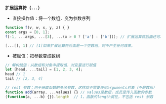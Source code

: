 **扩展运算符（`...`）**

- 直接操作值：将一个数组，变为参数序列

```js
function f(v, w, x, y, z) { }
const args = [0, 1];
f(-1, ...args, ...[3], ...(x > 0 ? ['a'] : ['b'])); // 扩展运算符后面还可以放置表达式

[...[], 1] // [1]如果扩展运算符后面是一个空数组，则不产生任何效果。
```

- 被赋值：把参数变成数组

```js
// 解构赋值：从数组和对象中提取值，对变量进行赋值
let [head, ...tail] = [1, 2, 3, 4];
head // 1
tail // [2, 3, 4]

// rest 参数：用于获取函数的多余参数，这样就不需要使用arguments对象（不是数组）
function add(array, ...values) {} // values是数组，成员是传入函数的参数
(function(a, ...b) {}).length  // 1，函数的length属性，不包括 rest 参数
```

